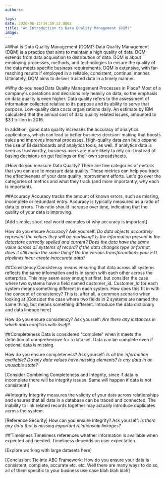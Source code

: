 ```yaml
---
authors:

tags:
date: 2020-06-15T14:50:55.000Z
title: "An Introduction to Data Quality Management (DQM)"
image:
---
```


#What is Data Quality Management (DQM)?
Data Quality Management (DQM) is a practice that aims to maintain a high quality of data. DQM extends from data acquisition to distribution of data. DQM is about employing processes, methods, and technologies to ensure the quality of the data meets specific business requirements. DQM is extensive, with far-reaching results if employed in a reliable, consistent, continual manner. Ultimately, DQM aims to deliver trusted data in a timely manner.

#Why do you need Data Quality Management Processes in Place?
Most of a company's operations and decisions rely heavily on data, so the emphasis on data quality is even higher. Data quality refers to the assessment of information collected relative to its purpose and its ability to serve that purpose. Low-quality data costs organizations daily. An estimate by IBM calculated that the annual cost of data quality related issues, amounted to $3.1 trillion in 2016.

In addition, good data quality increases the accuracy of analytics applications, which can lead to better business decision-making that boosts sales and improves internal processes. High-quality data can help expand the use of BI dashboards and analytics tools, as well. If analytics data is seen as trustworthy, business users are more likely to rely on it instead of basing decisions on gut feelings or their own spreadsheets.

#How do you measure Data Quality?
There are five categories of metrics that you can use to measure data quality. These metrics can help you track the effectiveness of your data quality improvement efforts. Let's go over the categories of metrics and what they track (and more importantly, why each is important).

##Accuracy
Accuracy tracks the amount of known errors, such as missing, incomplete or redundant entry. Accuracy is typically measured as a ratio of data to errors. This ratio should increase over time, indicating that the quality of your data is improving.

[Add simple, short real world examples of why accuracy is important]

How do you ensure Accuracy? Ask yourself:
*Do data objects accurately represent the values they will be modeling?*
*Is the information present in the datastore correctly spelled and current?*
*Does the data have the same value across all systems of record?*
*If the data changes type or format, does it still mean the same thing?*
*Do the various transformations your ETL pipelines incur create inaccurate data?*

##Consistency
Consistency means ensuring that data across all systems reflects the same information and is in synch with each other across the enterprise. This may seem easy enough at first, but consider the case where two systems have a field named customer_id. Customer_Id for each system means something different in each system. How does this fit in with the concept of consistency? This is, after all, a common scenario when looking at 
[Consider the case where two fields in 2 systems are named the same thing, but means something different. Introduce the data dictionary and data lineage here]

How do you ensure consistency? Ask yourself:
*Are there any instances in which data conflicts with itself?*

##Completeness
Data is considered "complete" when it meets the definition of comprehensive for a data set. Data can be complete even if optional data is missing.

How do you ensure completeness? Ask yourself:
*Is all the information available?*
*Do any data values have missing elements?*
*Is any data in an unusable state?*

[Consider Combining Completeness and Integrity, since if data is incomplete there will be integrity issues. Same will happen if data is not consistent.]

##Integrity
Integrity measures the validity of your data across relationships and ensures that all data in a database can be traced and connected.  The inability to link related records together may actually introduce duplicates across the system.

[Reference Security]
How can you ensure Integrity? Ask yourself:
*Is there any data that is missing important relationship linkages?*

##Timeliness
Timeliness references whether information is available when expected and needed. Timeliness depends on user expectation.

[Explore working with large datasets here]

[Conclusion: Tie into ABC Framework: How do you ensure your data is consistent, complete, accurate etc. etc. Well there are many ways to do so, all of them specific to your business use case blah blah blah]
